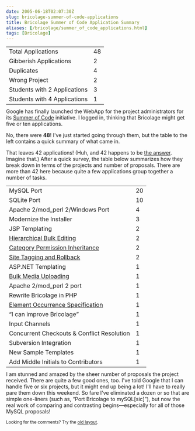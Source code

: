 ```yaml
--- 
date: 2005-06-18T02:07:30Z
slug: bricolage-summer-of-code-applications
title: Bricolage Summer of Code Application Summary
aliases: [/bricolage/summer_of_code_applications.html]
tags: [Bricolage]
---
```


<table style="float:left; margin: 0 10px 10px 0">
  <tr class="odd"><td>Total Applications</td><td class="num">48</td></tr>
  <tr><td>Gibberish Applications</td><td class="num">2</td></tr>
  <tr class="odd"><td>Duplicates</td><td class="num">4</td></tr>
  <tr><td>Wrong Project</td><td class="num">2</td></tr>
  <tr class="odd"><td>Students with 2 Applications</td><td class="num">3</td></tr>
  <tr><td>Students with 4 Applications</td><td class="num">1</td></tr>
</table>

<p>Google has finally launched the WebApp for the project administrators for its <a href="http://code.google.com/" title="Google Summer of Code">Summer of Code</a> initiative. I logged in, thinking that Bricolage might get five or ten applications.</p>

<p>No, there were <strong>48</strong>! I've just started going through them, but the table to the left contains a quick summary of what came in.</p>

<p>That leaves 42 applications! (Huh, and 42 happens to be <a href="http://www.h2g2.com">the answer</a>. Imagine that.) After a quick survey, the table below summarizes how they break down in terms of the projects and number of proposals. There are more than 42 here because quite a few applications group together a number of tasks.</p>

<table style="float:right; margin: 0 0 10px 10px">
  <tr class="odd"><td>MySQL Port</td><td class="num">20</td></tr>
  <tr><td>SQLite Port</td><td class="num">10</td></tr>
  <tr class="odd"><td>Apache 2/mod_perl 2/Windows Port</td><td class="num">4</td></tr>
  <tr><td>Modernize the Installer</td><td class="num">3</td></tr>
  <tr class="odd"><td>JSP Templating</td><td class="num">2</td></tr>
  <tr><td><a href="http://bugs.bricolage.cc/show_bug.cgi?id=836">Hierarchical Bulk Editing</a></td><td class="num">2</td></tr>
  <tr class="odd"><td><a href="http://bugs.bricolage.cc/show_bug.cgi?id=832">Category Permission Inheritance</a></td><td class="num">2</td></tr>
  <tr><td><a href="http://bugs.bricolage.cc/show_bug.cgi?id=844">Site Tagging and Rollback</a></td><td class="num">2</td></tr>
  <tr class="odd"><td>ASP.NET Templating</td><td class="num">1</td></tr>
  <tr><td><a href="http://bugs.bricolage.cc/show_bug.cgi?id=985">Bulk Media Uploading</a></td><td class="num">1</td></tr>
  <tr class="odd"><td>Apache 2/mod_perl 2 port</td><td class="num">1</td></tr>
  <tr><td>Rewrite Bricolage in PHP</td><td class="num">1</td></tr>
  <tr class="odd"><td><a href="http://bugs.bricolage.cc/show_bug.cgi?id=986">Element Occurrence Specification</a></td><td class="num">1</td></tr>
  <tr><td><q>I can improve Bricolage</q></td><td class="num">1</td></tr>
  <tr class="odd"><td>Input Channels</td><td class="num">1</td></tr>
  <tr><td>Concurrent Checkouts &amp; Conflict Resolution</td><td class="num">1</td></tr>
  <tr class="odd"><td>Subversion Integration</td><td class="num">1</td></tr>
  <tr><td>New Sample Templates</td><td class="num">1</td></tr>
  <tr class="odd"><td>Add Middle Initials to Contributors</td><td class="num">1</td></tr>
</table>

<p>I am stunned and amazed by the sheer number of proposals the project received. There are quite a few good ones, too. I've told Google that I can handle five or six projects, but it might end up being a lot! I'll have to really pare them down this weekend. So fare I've eliminated a dozen or so that are simple one-liners (such as, <q>Port Bricolage to mySQL[sic]</q>), but now the real work of comparing and contrasting begins&#x2014;especially for all of those MySQL proposals!</p>

<p class="past"><small>Looking for the comments? Try the <a rel="nofollow" href="//past.justatheory.com/bricolage/summer_of_code_applications.html">old layout</a>.</small></p>


